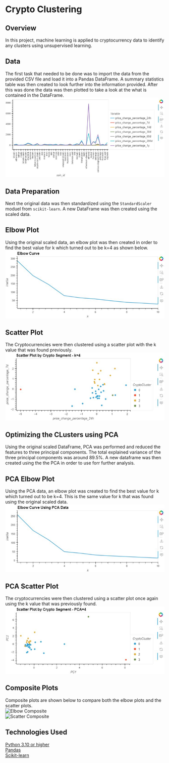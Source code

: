 # Crypto Clustering
## Overview
In this project, machine learning is applied to cryptocurrency data to identify any clusters using unsupervised learning.

## Data
The first task that needed to be done was to import the data from the provided CSV file and load it into a Pandas DataFrame. A summary statistics table was then created to look further into the information provided. After this was done the data was then plotted to take a look at the what is contained in the DataFrame. </br>
![Original Plot](Images/original_plot.JPG) 

## Data Preparation
Next the original data was then standardized using the `StandardScaler` moduel from `scikit-learn`. A new DataFrame was then created using the scaled data.

## Elbow Plot
Using the original scaled data, an elbow plot was then created in order to find the best value for k which turned out to be k=4 as shown below. </br>
![Elbow Plot](Images/elbow_plot_scaled.JPG)

## Scatter Plot
The Cryptocurrencies were then clustered using a scatter plot with the k value that was found previously. </br>
![Scatter Plot](Images/scatter_plot_scaled.JPG)

## Optimizing the CLusters using PCA
Using the original scaled DataFrame, PCA was performed and reduced the features to three principal components. The total explained variance of the three principal components was around 89.5%. A new dataframe was then created using the the PCA in order to use forr further analysis.

## PCA Elbow Plot
Using the PCA data, an elbow plot was created to find the best value for k which turned out to be k=4. This is the same value for k that was found using the original scaled data. </br>
![PCA Elbow Plot](Images/elbow_plot_pca.JPG)

## PCA Scatter Plot
The cryptocurrencies were then clustered using a scatter plot once again using the k value that was previously found. </br>
![PCA Scatter Plot](Images/scatter_plot_pca.JPG)

## Composite Plots
Composite plots are shown below to compare both the elbow plots and the scatter plots. </br>
![Elbow Composite](elbow_composite.JPG)
</br>
![Scatter Composite](scatter_composite.JPG)

## Technologies Used
[Python 3.10 or higher](https://www.python.org/) </br>
[Pandas](https://pandas.pydata.org/) </br>
[Scikit-learn](https://scikit-learn.org/stable/index.html)

